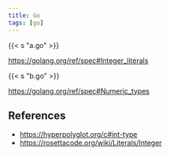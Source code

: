 ```yaml
---
title: Go
tags: [go]
---
```


{{< s "a.go" >}}

<https://golang.org/ref/spec#Integer_literals>

{{< s "b.go" >}}

<https://golang.org/ref/spec#Numeric_types>

## References

- <https://hyperpolyglot.org/c#int-type>
- <https://rosettacode.org/wiki/Literals/Integer>
